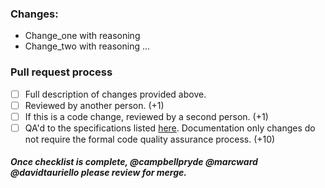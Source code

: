 ### Changes:

- Change_one with reasoning
- Change_two with reasoning ...

### Pull request process

- [ ] Full description of changes provided above.
- [ ] Reviewed by another person. (+1)
- [ ] If this is a code change, reviewed by a second person. (+1)
- [ ] QA'd to the specifications listed [here](https://github.com/DataQualityCommittee/dqc_us_rules#quality-assurance-qa-of-a-pull-request). Documentation only changes do not require the formal code quality assurance process. (+10)

##### Once checklist is complete, @campbellpryde @marcward @davidtauriello please review for merge.